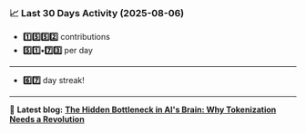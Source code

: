 <!--START_STATS-->
### 📈 Last 30 Days Activity (2025-08-06)  
- **1️⃣5️⃣5️⃣2️⃣** contributions  
- **5️⃣1️⃣•7️⃣3️⃣** per day
---
- **6️⃣7️⃣** day streak!
---
📝 **Latest blog:** [**The Hidden Bottleneck in AI's Brain: Why Tokenization Needs a Revolution**](https://andriak.com/blog/tokenization-revolution)
<!--END_STATS-->
